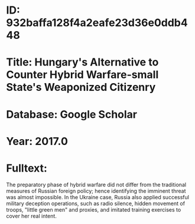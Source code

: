 # ID: 932baffa128f4a2eafe23d36e0ddb448
# Title: Hungary's Alternative to Counter Hybrid Warfare-small State's Weaponized Citizenry
# Database: Google Scholar
# Year: 2017.0
# Fulltext:
The preparatory phase of hybrid warfare did not differ from the traditional measures of Russian foreign policy; hence identifying the imminent threat was almost impossible.
In the Ukraine case, Russia also applied successful military deception operations, such as radio silence, hidden movement of troops, "little green men" and proxies, and imitated training exercises to cover her real intent.